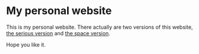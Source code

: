 # My personal website
This is my personal website. There actually are two versions of this website, [the serious version](http://lopezreynau.com/) and [the space
version](http://lopezreynau.space/).

Hope you like it.
